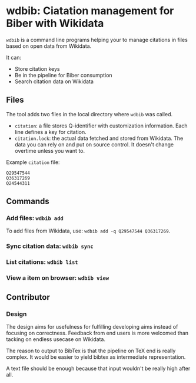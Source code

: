 wdbib: Ciatation management for Biber with Wikidata
====

`wdbib` is a command line programs helping your to manage citations in files based on open data from Wikidata.

It can:

- Store citation keys
- Be in the pipeline for Biber consumption
- Search citation data on Wikidata

## Files

The tool adds two files in the local directory where `wdbib` was called. 

- `citation`: a file stores Q-identifier with customization information. Each line defines a key for citation.
- `citation.lock`: the actual data fetched and stored from Wikidata. The data you can rely on and put on source control. It doesn't change overtime unless you want to.

Example `citation` file:
```
Q29547544
Q36317269
Q24544311
```

## Commands

### Add files: `wdbib add`

To add files from Wikidata, use: `wdbib add -q Q29547544 Q36317269`.

### Sync citation data: `wdbib sync`

### List citations: `wdbib list`

### View a item on browser: `wdbib view`

## Contributor

### Design

The design aims for usefulness for fulfilling developing aims instead of focusing on correctness.
Feedback from end users is more welcomed than tacking on endless usecase on Wikidata.

The reason to output to BibTex is that the pipeline on TeX end is really complex. It would be easier
to yield bibtex as intermediate representation.

A text file should be enough because that input wouldn't be really high after all.